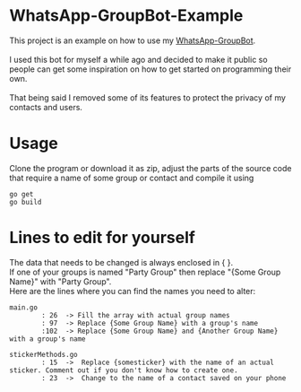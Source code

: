 # WhatsApp-GroupBot-Example

This project is an example on how to use my [WhatsApp-GroupBot](https://github.com/Yukaru-san/WhatsApp-GroupBot).<br><br>
I used this bot for myself a while ago and decided to make it public so people can get some inspiration on how to get started on programming their own.<br><br>
That being said I removed some of its features to protect the privacy of my contacts and users.

# Usage
Clone the program or download it as zip, adjust the parts of the source code that require a name of some group or contact and compile it using<br> 
```
go get
go build
```

# Lines to edit for yourself
The data that needs to be changed is always enclosed in { }.
<br> If one of your groups is named "Party Group" then replace "{Some Group Name}" with "Party Group".<br>
Here are the lines where you can find the names you need to alter:

```
main.go
        : 26  -> Fill the array with actual group names
        : 97  -> Replace {Some Group Name} with a group's name
        :102  -> Replace {Some Group Name} and {Another Group Name} with a group's name

stickerMethods.go 
        : 15  ->  Replace {somesticker} with the name of an actual sticker. Comment out if you don't know how to create one.
        : 23  ->  Change to the name of a contact saved on your phone
```

